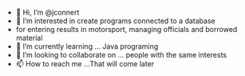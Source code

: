 - 👋 Hi, I’m @jconnert
- 👀 I’m interested in create programs connected to a database
- for entering results in motorsport, managing officials and borrowed material
- 🌱 I’m currently learning ... Java programing
- 💞️ I’m looking to collaborate on ... people with the same interests
- 📫 How to reach me ...That will come later

<!---
jconnert/jconnert is a ✨ special ✨ repository because its `README.md` (this file) appears on your GitHub profile.
You can click the Preview link to take a look at your changes.
--->
